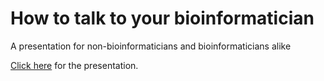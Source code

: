 # How to talk to your bioinformatician


A presentation for non-bioinformaticians and bioinformaticians alike

[Click here](https://bihealth.github.io/howtotalk/how-to-talk-to-your-bioinformatician.html#/title-slide) for the
presentation.
